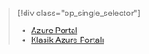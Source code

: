 > [!div class="op_single_selector"]
> * [Azure Portal](../articles/storage/storage-create-storage-account.md)
> * [Klasik Azure Portalı](../articles/storage/storage-create-storage-account-classic-portal.md)
> 
> 

